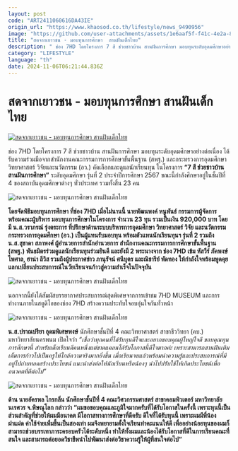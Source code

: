 ```yaml
---
layout: post
code: "ART2411060616DA43IE"
origin_url: "https://www.khaosod.co.th/lifestyle/news_9490956"
image: "https://github.com/user-attachments/assets/1e6aaf5f-f41c-4e2a-8bc5-a7898263e5b6"
title: "สดจากเยาวชน - มอบทุนการศึกษา  สานฝันเด็กไทย"
description: " ช่อง 7HD โดยโครงการ 7 สี ช่วยชาวบ้าน สานฝันการศึกษา มอบทุนระดับอุดมศึกษาอย่างต่อเนื่อง ได้รับความร่วมมือจากสำนักงานคณะกรรมการการศึกษาขั้นพื้นฐาน (สพฐ.)"
category: "LIFESTYLE"
language: "th"
date: 2024-11-06T06:21:44.836Z
---
```


# สดจากเยาวชน - มอบทุนการศึกษา  สานฝันเด็กไทย

[![สดจากเยาวชน - มอบทุนการศึกษา  สานฝันเด็กไทย](https://www.khaosod.co.th/wpapp/uploads/2024/11/SOD-scaled.jpg "สดจากเยาวชน - มอบทุนการศึกษา  สานฝันเด็กไทย")](https://www.khaosod.co.th/wpapp/uploads/2024/11/SOD-scaled.jpg)

ช่อง 7HD โดยโครงการ 7 สี ช่วยชาวบ้าน สานฝันการศึกษา มอบทุนระดับอุดมศึกษาอย่างต่อเนื่อง ได้รับความร่วมมือจากสำนักงานคณะกรรมการการศึกษาขั้นพื้นฐาน (สพฐ.) และกระทรวงการอุดมศึกษา วิทยาศาสตร์ วิจัยและนวัตกรรม (อว.) คัดเลือกและดูแลนักเรียนทุน ในโครงการ **“7 สี ช่วยชาวบ้าน สานฝันการศึกษา”** ระดับอุดมศึกษา รุ่นที่ 2 ประจำปีการศึกษา 2567 ขณะนี้กำลังศึกษาอยู่ในชั้นปีที่ 4 ของสถาบันอุดมศึกษาต่างๆ ทั่วประเทศ รวมทั้งสิ้น 23 คน

![สดจากเยาวชน - มอบทุนการศึกษา สานฝันเด็กไทย](https://www.khaosod.co.th/wpapp/uploads/2024/11/SOD1.jpg)

**โดยจัดพิธีมอบทุนการศึกษา ที่ช่อง 7HD เมื่อไม่นานนี้ นายพัฒนพงค์ หนูพันธ์ กรรมการผู้จัดการ พร้อมคณะผู้บริหาร มอบทุนการศึกษาในโครงการ จำนวน 23 ทุน รวมเป็นเงิน 920,000 บาท โดยมี น.ส.วราภรณ์ รุ่งตระการ ที่ปรึกษาด้านระบบบริหารการอุดมศึกษา วิทยาศาสตร์ วิจัย และนวัตกรรม กระทรวงการอุดมศึกษา (อว.) เป็นผู้แทนรับมอบทุน พร้อมตัวแทนนักเรียนทุนฯ รุ่นที่ 2 รวมถึง น.ส.สุชาดา สภาพงศ์ ผู้อำนวยการสำนักอำนวยการ สำนักงานคณะกรรมการการศึกษาขั้นพื้นฐาน (สพฐ.) พันธมิตรร่วมดูแลนักเรียนทุนร่วมยินดี และยังมี 2 พระนางจาก ช่อง 7HD เข้ม หัสวีร์ ภัคพงษ์ไพศาล, ฮาน่า ลีวิส รวมถึงผู้ประกาศข่าว ภานุรัจน์ ศนีบุตร และณิชารีย์ พัดทอง ให้กำลังใจพร้อมพูดคุยแลกเปลี่ยนประสบการณ์ในวัยเรียนจนก้าวสู่ความสำเร็จในปัจจุบัน**

![สดจากเยาวชน - มอบทุนการศึกษา สานฝันเด็กไทย](https://www.khaosod.co.th/wpapp/uploads/2024/11/SOD2.jpg)

นอกจากนี้ยังได้สัมผัสบรรยากาศประสบการณ์สุดพิเศษจากการเข้าชม 7HD MUSEUM และการทำงานภายในสตูดิโอของช่อง 7HD สร้างความประทับใจอบอุ่นใจกันทั่วหน้า

![สดจากเยาวชน - มอบทุนการศึกษา สานฝันเด็กไทย](https://www.khaosod.co.th/wpapp/uploads/2024/11/SOD4.jpg)

**น.ส.ปราณปรียา อุดมพิเศษพงษ์** นักศึกษาชั้นปีที่ 4 คณะวิทยาศาสตร์ สาขาชีววิทยา (คบ.) มหาวิทยาลัยนครพนม เปิดใจว่า _“เชื่อว่าทุกคนที่ได้รับทุนดีใจและอยากขอบคุณผู้ใหญ่ใจดี ขอบคุณทุนการศึกษานี้ สำหรับเด็กเรียนดีคนหนึ่งแต่ขาดแคลนได้รับโอกาสนี้ดีใจมากค่ะ เพราะสามารถสานฝันเติมเต็มการก้าวไปเป็นครูให้ใกล้ความจริงมากยิ่งขึ้น เมื่อเรียนจบแล้วพร้อมนำความรู้และประสบการณ์ที่มีอยู่ไปถ่ายทอดสร้างประโยชน์ แนะนำส่งต่อให้นักเรียนหรือน้องๆ นำไปปรับใช้ให้เกิดประโยชน์เพื่ออนาคตที่ดีต่อไป”_

![สดจากเยาวชน - มอบทุนการศึกษา สานฝันเด็กไทย](https://www.khaosod.co.th/wpapp/uploads/2024/11/SOD3.jpg)

**ด้าน นายอัครพล ไกรกลิ่น นักศึกษาชั้นปีที่ 4 คณะวิศวกรรมศาสตร์ สาขาคอมพิวเตอร์ มหาวิทยาลัยนเรศวร จ.พิษณุโลก กล่าวว่า “ผมขอขอบคุณและภูมิใจมากครับที่ได้รับโอกาสในครั้งนี้ เพราะทุนนี้เป็นส่วนสำคัญที่ช่วยให้ผมมีอนาคต มีโอกาสทางการศึกษาที่ดีครับ ดีใจที่ได้รับทุนนี้ เพราะผมมีพี่น้องฝาแฝด ค่าใช้จ่ายเพิ่มขึ้นเป็นสองเท่า ผมจึงพยายามตั้งใจเรียนทำคะแนนให้ดี เพื่ออย่างน้อยทุนของผมก็สามารถช่วยบรรเทาภาระครอบครัวได้ระดับหนึ่ง ทำให้ทั้งผมและน้องได้รับโอกาสที่ดีในการเรียนคณะที่สนใจ และสามารถต่อยอดวิชาชีพนำไปพัฒนาส่งต่อวิชาความรู้ให้ผู้ที่สนใจต่อไป”**